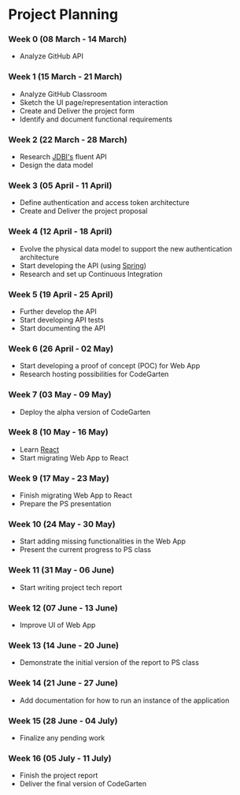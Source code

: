 # Project Planning

### Week 0 (08 March - 14 March)
* Analyze GitHub API

### Week 1 (15 March - 21 March)
* Analyze GitHub Classroom
* Sketch the UI page/representation interaction
* Create and Deliver the project form
* Identify and document functional requirements

### Week 2 (22 March - 28 March)
* Research [JDBI's](https://jdbi.org/) fluent API
* Design the data model

### Week 3 (05 April - 11 April)
* Define authentication and access token architecture
* Create and Deliver the project proposal

### Week 4 (12 April - 18 April)
* Evolve the physical data model to support the new authentication architecture
* Start developing the API (using [Spring](https://spring.io/))
* Research and set up Continuous Integration

### Week 5 (19 April - 25 April)
* Further develop the API
* Start developing API tests
* Start documenting the API

### Week 6 (26 April - 02 May)
* Start developing a proof of concept (POC) for Web App
* Research hosting possibilities for CodeGarten

### Week 7 (03 May - 09 May)
* Deploy the alpha version of CodeGarten

### Week 8 (10 May - 16 May)
* Learn [React](https://reactjs.org/)
* Start migrating Web App to React

### Week 9 (17 May - 23 May)
* Finish migrating Web App to React
* Prepare the PS presentation

### Week 10 (24 May - 30 May)
* Start adding missing functionalities in the Web App
* Present the current progress to PS class

### Week 11 (31 May - 06 June)
* Start writing project tech report

### Week 12 (07 June - 13 June)
* Improve UI of Web App

### Week 13 (14 June - 20 June)
* Demonstrate the initial version of the report to PS class

### Week 14 (21 June - 27 June)
* Add documentation for how to run an instance of the application

### Week 15 (28 June - 04 July)
* Finalize any pending work

### Week 16 (05 July - 11 July)
* Finish the project report
* Deliver the final version of CodeGarten